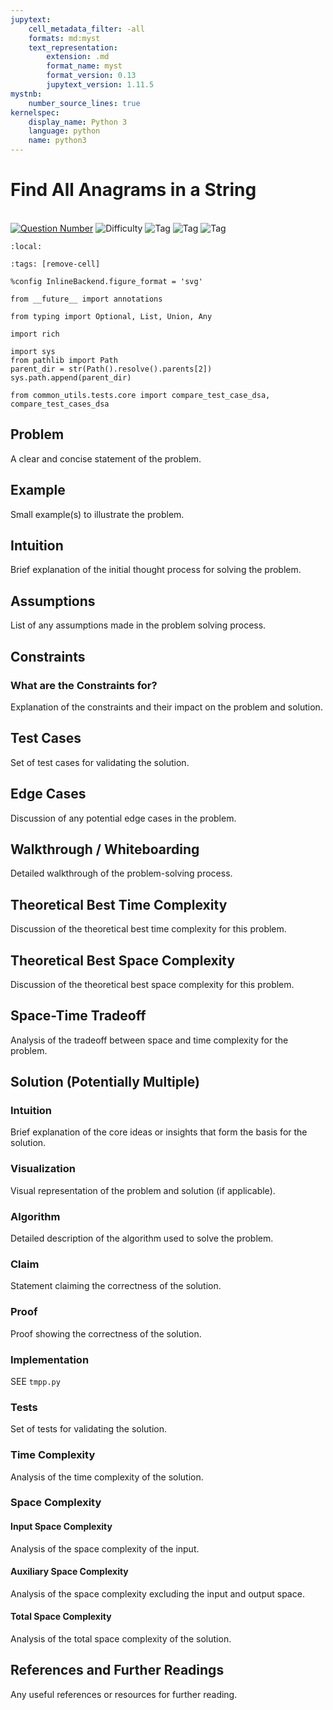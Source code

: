 ```yaml
---
jupytext:
    cell_metadata_filter: -all
    formats: md:myst
    text_representation:
        extension: .md
        format_name: myst
        format_version: 0.13
        jupytext_version: 1.11.5
mystnb:
    number_source_lines: true
kernelspec:
    display_name: Python 3
    language: python
    name: python3
---
```


# Find All Anagrams in a String

<a href="https://leetcode.com/problems/find-all-anagrams-in-a-string/">\
<img alt="Question Number" src="https://img.shields.io/badge/Question-438-blue"/></a>
![Difficulty](https://img.shields.io/badge/Difficulty-Medium-yellow)
![Tag](https://img.shields.io/badge/Tag-Sliding_Window-orange)
![Tag](https://img.shields.io/badge/Tag-Hash_Table-orange)
![Tag](https://img.shields.io/badge/Tag-String-orange)

```{contents}
:local:
```

```{code-cell} ipython3
:tags: [remove-cell]

%config InlineBackend.figure_format = 'svg'

from __future__ import annotations

from typing import Optional, List, Union, Any

import rich

import sys
from pathlib import Path
parent_dir = str(Path().resolve().parents[2])
sys.path.append(parent_dir)

from common_utils.tests.core import compare_test_case_dsa, compare_test_cases_dsa
```

## Problem

A clear and concise statement of the problem.

## Example

Small example(s) to illustrate the problem.

## Intuition

Brief explanation of the initial thought process for solving the problem.

## Assumptions

List of any assumptions made in the problem solving process.

## Constraints


### What are the Constraints for?

Explanation of the constraints and their impact on the problem and solution.

## Test Cases

Set of test cases for validating the solution.

## Edge Cases

Discussion of any potential edge cases in the problem.

## Walkthrough / Whiteboarding

Detailed walkthrough of the problem-solving process.

## Theoretical Best Time Complexity

Discussion of the theoretical best time complexity for this problem.

## Theoretical Best Space Complexity

Discussion of the theoretical best space complexity for this problem.

## Space-Time Tradeoff

Analysis of the tradeoff between space and time complexity for the problem.

## Solution (Potentially Multiple)


### Intuition

Brief explanation of the core ideas or insights that form the basis for the solution.

### Visualization

Visual representation of the problem and solution (if applicable).

### Algorithm

Detailed description of the algorithm used to solve the problem.

### Claim

Statement claiming the correctness of the solution.

### Proof

Proof showing the correctness of the solution.

### Implementation

SEE `tmpp.py`

### Tests

Set of tests for validating the solution.

### Time Complexity

Analysis of the time complexity of the solution.

### Space Complexity


#### Input Space Complexity

Analysis of the space complexity of the input.

#### Auxiliary Space Complexity

Analysis of the space complexity excluding the input and output space.

#### Total Space Complexity

Analysis of the total space complexity of the solution.

## References and Further Readings

Any useful references or resources for further reading.
